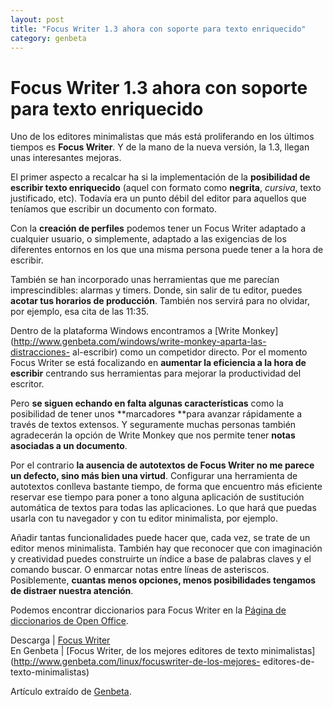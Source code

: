 ```yaml
---
layout: post
title: "Focus Writer 1.3 ahora con soporte para texto enriquecido"
category: genbeta
---
```


# Focus Writer 1.3 ahora con soporte para texto enriquecido

Uno de los editores minimalistas que más está proliferando en los últimos
tiempos es **Focus Writer**. Y de la mano de la nueva versión, la 1.3, llegan
unas interesantes mejoras.

El primer aspecto a recalcar ha si la implementación de la **posibilidad de
escribir texto enriquecido** (aquel con formato como **negrita**, _cursiva_,
texto justificado, etc). Todavía era un punto débil del editor para aquellos
que teníamos que escribir un documento con formato.  
  
Con la **creación de perfiles** podemos tener un Focus Writer adaptado a
cualquier usuario, o simplemente, adaptado a las exigencias de los diferentes
entornos en los que una misma persona puede tener a la hora de escribir.

También se han incorporado unas herramientas que me parecían imprescindibles:
alarmas y timers. Donde, sin salir de tu editor, puedes **acotar tus horarios
de producción**. También nos servirá para no olvidar, por ejemplo, esa cita de
las 11:35.

Dentro de la plataforma Windows encontramos a [Write
Monkey](http://www.genbeta.com/windows/write-monkey-aparta-las-distracciones-
al-escribir) como un competidor directo. Por el momento Focus Writer se está
focalizando en **aumentar la eficiencia a la hora de escribir** centrando sus
herramientas para mejorar la productividad del escritor.

Pero **se siguen echando en falta algunas características** como la
posibilidad de tener unos **marcadores **para avanzar rápidamente a través de
textos extensos. Y seguramente muchas personas también agradecerán la opción
de Write Monkey que nos permite tener **notas asociadas a un documento**.

Por el contrario **la ausencia de autotextos de Focus Writer no me parece un
defecto, sino más bien una virtud**. Configurar una herramienta de autotextos
conlleva bastante tiempo, de forma que encuentro más eficiente reservar ese
tiempo para poner a tono alguna aplicación de sustitución automática de textos
para todas las aplicaciones. Lo que hará que puedas usarla con tu navegador y
con tu editor minimalista, por ejemplo.

Añadir tantas funcionalidades puede hacer que, cada vez, se trate de un editor
menos minimalista. También hay que reconocer que con imaginación y creatividad
puedes construirte un índice a base de palabras claves y el comando buscar. O
enmarcar notas entre líneas de asteriscos. Posiblemente, **cuantas menos
opciones, menos posibilidades tengamos de distraer nuestra atención**.

Podemos encontrar diccionarios para Focus Writer en la [Página de diccionarios
de Open Office](http://es.openoffice.org/programa/diccionario.html).

Descarga | [Focus Writer](http://gottcode.org/focuswriter/)  
En Genbeta | [Focus Writer, de los mejores editores de texto
minimalistas](http://www.genbeta.com/linux/focuswriter-de-los-mejores-
editores-de-texto-minimalistas)

Artículo extraído de [Genbeta](http://www.genbeta.com).